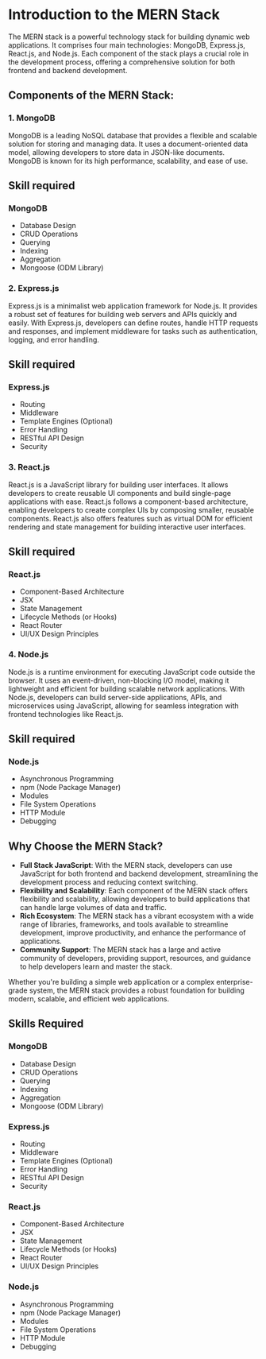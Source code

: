 # Introduction to the MERN Stack

The MERN stack is a powerful technology stack for building dynamic web applications. It comprises four main technologies: MongoDB, Express.js, React.js, and Node.js. Each component of the stack plays a crucial role in the development process, offering a comprehensive solution for both frontend and backend development.

## Components of the MERN Stack:

### 1. MongoDB
MongoDB is a leading NoSQL database that provides a flexible and scalable solution for storing and managing data. It uses a document-oriented data model, allowing developers to store data in JSON-like documents. MongoDB is known for its high performance, scalability, and ease of use.

## Skill required
### MongoDB
- Database Design
- CRUD Operations
- Querying
- Indexing
- Aggregation
- Mongoose (ODM Library)


### 2. Express.js
Express.js is a minimalist web application framework for Node.js. It provides a robust set of features for building web servers and APIs quickly and easily. With Express.js, developers can define routes, handle HTTP requests and responses, and implement middleware for tasks such as authentication, logging, and error handling.

## Skill required
### Express.js
- Routing
- Middleware
- Template Engines (Optional)
- Error Handling
- RESTful API Design
- Security

  
### 3. React.js
React.js is a JavaScript library for building user interfaces. It allows developers to create reusable UI components and build single-page applications with ease. React.js follows a component-based architecture, enabling developers to create complex UIs by composing smaller, reusable components. React.js also offers features such as virtual DOM for efficient rendering and state management for building interactive user interfaces.

## Skill required
### React.js
- Component-Based Architecture
- JSX
- State Management
- Lifecycle Methods (or Hooks)
- React Router
- UI/UX Design Principles


### 4. Node.js
Node.js is a runtime environment for executing JavaScript code outside the browser. It uses an event-driven, non-blocking I/O model, making it lightweight and efficient for building scalable network applications. With Node.js, developers can build server-side applications, APIs, and microservices using JavaScript, allowing for seamless integration with frontend technologies like React.js.

## Skill required
### Node.js
- Asynchronous Programming
- npm (Node Package Manager)
- Modules
- File System Operations
- HTTP Module
- Debugging

  
## Why Choose the MERN Stack?

- **Full Stack JavaScript**: With the MERN stack, developers can use JavaScript for both frontend and backend development, streamlining the development process and reducing context switching.
- **Flexibility and Scalability**: Each component of the MERN stack offers flexibility and scalability, allowing developers to build applications that can handle large volumes of data and traffic.
- **Rich Ecosystem**: The MERN stack has a vibrant ecosystem with a wide range of libraries, frameworks, and tools available to streamline development, improve productivity, and enhance the performance of applications.
- **Community Support**: The MERN stack has a large and active community of developers, providing support, resources, and guidance to help developers learn and master the stack.

Whether you're building a simple web application or a complex enterprise-grade system, the MERN stack provides a robust foundation for building modern, scalable, and efficient web applications.



## Skills Required

### MongoDB
- Database Design
- CRUD Operations
- Querying
- Indexing
- Aggregation
- Mongoose (ODM Library)

### Express.js
- Routing
- Middleware
- Template Engines (Optional)
- Error Handling
- RESTful API Design
- Security

### React.js
- Component-Based Architecture
- JSX
- State Management
- Lifecycle Methods (or Hooks)
- React Router
- UI/UX Design Principles

### Node.js
- Asynchronous Programming
- npm (Node Package Manager)
- Modules
- File System Operations
- HTTP Module
- Debugging

